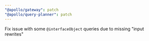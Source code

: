 ```yaml
---
"@apollo/gateway": patch
"@apollo/query-planner": patch
---
```


Fix issue with some `@interfaceObject` queries due to missing "input rewrites"
  
